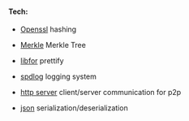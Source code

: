 #### Tech:

- [Openssl](https://github.com/openssl/openssl) hashing

- [Merkle](https://github.com/microsoft/merklecpp) Merkle Tree

- [libfor](https://github.com/seleznevae/libfort) prettify

- [spdlog](https://github.com/gabime/spdlog) logging system

- [http server](https://github.com/eidheim/Simple-Web-Server) client/server communication for p2p

- [json](https://github.com/nlohmann/json) serialization/deserialization
